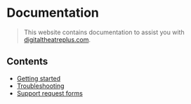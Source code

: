 # Documentation

> This website contains documentation to assist you with [digitaltheatreplus.com](https://www.digitaltheatreplus.com).

## Contents

* [Getting started](/getting-started/README.md)
* [Troubleshooting](/troubleshooting/README.md)
* [Support request forms](/support-forms/README/md)
